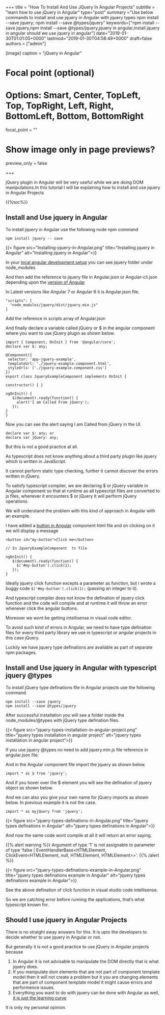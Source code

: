 +++
title = "How To Install And Use JQuery In Angular Projects"
subtitle = "learn how to use jQuery in Angular"
type="post"
summary ="Use below commands to install and use jquery in Angular with jquery types npm install --save jquery; npm install --save @types/jquery"
keywords=["npm install --save jquery,npm install --save @types/jquery,jquery in angular,install jquery in angular should we use jquery in angular"]
date="2019-01-30T01:01:05+0000"
lastmod="2019-01-30T04:58:49+0000"
draft=false
authors = ["admin"]

[image]
  caption = "jQuery in Angular"

  # Focal point (optional)
  # Options: Smart, Center, TopLeft, Top, TopRight, Left, Right, BottomLeft, Bottom, BottomRight
  focal_point = ""

  # Show image only in page previews?
  preview_only = false

+++

jQuery plugin in Angular will be very useful while we are doing DOM manipulations.In this tutorial I will be explaining how to install and use jquery in Angular Projects

{{%toc%}}
  

## Install and Use jquery in Angular

To install jquery in Angular use the following node npm command

```
npm install jquery -- save
```
{{< figure src="Installing-jquery-in-Angular.png" title="Installing jquery in Angular" alt="Installing jquery in Angular">}} 


In your [local angular development setup](https://www.angularjswiki.com/angular/angular-2-or-angular-local-development-environment-setup/) you can see jquery folder under node_modules

And then add the reference to jquery file in Angular.json or Angular-cli.json depending upon the [version of Angular](https://www.angularjswiki.com/angular/is-it-angular-2-or-angular-4-or-just-angular)

In Latest versions like Angular 7 or Angular 6 it is Angular.json file.

```
"scripts": [
  "node_modules/jquery/dist/jquery.min.js"
]
```

Add the reference in scripts array of Angular.json

And finally declare a variable called jQuery or $ in the angular component where you want to use jQuery plugin as shown below.

```
import { Component, OnInit } from '@angular/core';
declare var $: any;

@Component({
 selector: 'app-jquery-example',
 templateUrl: './jquery-example.component.html',
 styleUrls: ['./jquery-example.component.css']
})
export class JqueryExampleComponent implements OnInit {

constructor() { }

ngOnInit() {
   $(document).ready(function() {
     alert('I am Called From jQuery');
   });
}
}
```

Now you can see the alert saying I am Called from jQuery in the UI.

```
declare var $: any; or
declare var jQuery: any;
```

But this is not a good practice at all.

As typescript does not know anything about a third party plugin like jquery which is written in JavaScript.

It cannot perform static type checking, further it cannot discover the errors written in jQuery.

To satisfy typescript compiler, we are declaring $ or jQuery variable in Angular component so that at runtime as all typescript files are converted to js files, whenever it encounters $ or jQuery it will perform jQuery operations.

We will understand the problem with this kind of approach in Angular with an example.

I have added a [button in Angular](https://www.angularjswiki.com/angular/buttons-in-angular-using-material-design-mat-button-example/) component html file and on clicking on it we will display a message

```
<button id="my-button">Click me</button>

// In JqueryExampleComponent  ts file 

ngOnInit() {
   $(document).ready(function() {
     $('#my-button').click(1);
   });
}
```
  
Ideally jquery click function excepts a parameter as function, but i wrote a buggy code `$('#my-button').click(1);` (passing an integer to it).

And typescript compiler does not know the defination of jquery click function and the code will compile and at runtime it will throw an error whenever click the angular buttons.

Moreover we wont be getting intellisense in visual code editor.

To avoid such kind of errors in Angular, we need to have type defination files for every third party library we use in typescript or angular projects in this case jQuery.

Luckily we have jquery type definations are available as part of separate npm packages.

## Install and Use jquery in Angular with typescript jquery @types

To install jQuery type definations file in Angular projects use the following command.

```
npm install --save jquery
npm install --save @types/jquery
```

After successful installation you will see a folder inside the node_modules/@types with jQuery type defination files.

{{< figure src="jquery-types-installation-in-angular-project.png" title="jquery types installation in angular project" alt="jquery types installation in angular project">}} 

If you use jquery @types no need to add jquery.min.js file reference in angular.json file.

And in the Angular component file import the jquery as shown below.

```
import * as $ from 'jquery';
```

And if you hover over the $ element you will see the defination of jquery object as shown below.

And we can also you give your own name for jQuery imports as shown below. In previous example it is not the case.

```
import * as myjQuery from 'jquery';
```

{{< figure src="jquery-types-definations-in-Angular.png" title="jquery types definations in Angular" alt="jquery types definations in Angular">}} 

And now the same code wont compile at all it will return an error saying.

{{% alert warning %}}
Argument of type '1' is not assignable to parameter of type 'false | EventHandlerBase<HTMLElement, ClickEvent<HTMLElement, null, HTMLElement, HTMLElement>>'.
{{% /alert %}}


{{< figure src="jquery-types-definations-example-in-Angular.png" title="jquery types definations example in Angular" alt="jquery types definations example in Angular">}} 

See the above defination of click function in visual studio code intellisense.

So we are catching error before running the applications, that&#8217;s what typescript known for.

## Should I use jquery in Angular Projects

There is no straight away answers for this. It is upto the developers to decide whether to use jquery in Angular or not.

But generally it is not a good practice to use jQuery in Angular projects because

  1. In Angular it is not advisable to manipulate the DOM directly that is what jquery does.
  2. If you manipulate dom elements that are not part of component template model then it will not create a problem but it you are changing elements that are part of component template model it might cause errors and performence issues.
  3. Everything you want to do with jquery can be done with Angular as well, [it is just the learning curve](https://www.angularjswiki.com/angular/angular-2-hello-world-example/)

It is only my personal opinion.